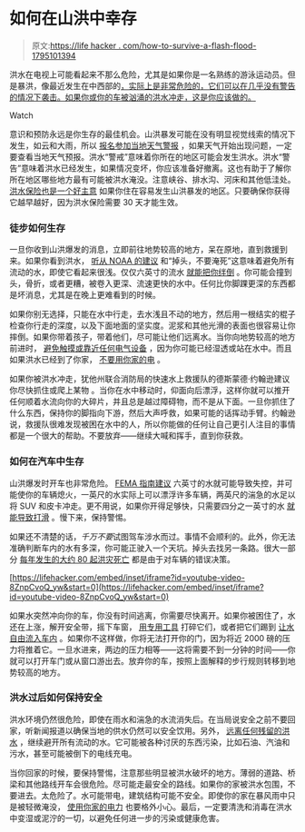 # 如何在山洪中幸存

> 原文:[https://life hacker . com/how-to-survive-a-flash-flood-1795101394](https://lifehacker.com/how-to-survive-a-flash-flood-1795101394)

洪水在电视上可能看起来不那么危险，尤其是如果你是一名熟练的游泳运动员。但是暴洪，像最近发生在中西部的[，实际上是非常危险的，它们可以在几乎没有警告的情况下袭击。如果你或你的车被汹涌的洪水冲走，这是你应该做的。](https://gizmodo.com/the-midwest-looks-absolutely-drenched-in-this-new-image-1794912230)

Watch

意识和预防永远是你生存的最佳机会。山洪暴发可能在没有明显视觉线索的情况下发生，如云和大雨，所以 [报名参加当地天气警报](https://lifehacker.com/seven-emergency-preparedness-tips-you-may-not-know-1787063633) ，如果天气开始出现问题，一定要查看当地天气预报。洪水“警戒”意味着你所在的地区可能会发生洪水。洪水“警告”意味着洪水已经发生，如果情况变坏，你应该准备好撤离。这也有助于了解你所在地区哪些地方最有可能被洪水淹没。注意峡谷、排水沟、河床和其他低洼处。 [洪水保险也是一个好主意](https://www.fema.gov/national-flood-insurance-program) 如果你住在容易发生山洪暴发的地区。只要确保你获得它越早越好，因为洪水保险需要 30 天才能生效。

### **徒步如何生存**

一旦你收到山洪爆发的消息，立即前往地势较高的地方，呆在原地，直到救援到来。如果你看到洪水， [听从 NOAA 的建议](http://www.nws.noaa.gov/os/water/tadd/) 和“掉头，不要淹死”这意味着避免所有流动的水，即使它看起来很浅。仅仅六英寸的流水 [就能把你绊倒](http://www.redcross.org/news/article/Flooding-Expected-How-to-Stay-Safe) 。你可能会撞到头，骨折，或者更糟，被卷入更深、流速更快的水中。任何比你脚踝更深的东西都是坏消息，尤其是在晚上更难看到的时候。

如果你别无选择，只能在水中行走，去水浅且不动的地方，然后用一根结实的棍子 检查你行走的深度，以及下面地面的坚实度。泥浆和其他光滑的表面也很容易让你摔倒。如果你带着孩子，带着他们，尽可能让他们远离水。当你向地势较高的地方前进时， [避免触摸或靠近任何电气设备](http://www.nationalgeographic.com/environment/natural-disasters/flood-safety-tips/) ，因为你可能已经湿透或站在水中。而且如果洪水已经到了你家， [不要用你家的电](https://weather.com/safety/floods/news/worst-things-to-do-during-flooding#/2) 。

如果你被洪水冲走，犹他州联合消防局的快速水上救援队的德斯蒙德·约翰逊建议你尽快抓住或爬上某物 。当你在水中移动时，仰面向后漂浮，这样你就可以推开任何顺着水流向你的大碎片，并且总是越过障碍物，而不是从下面。一旦你抓住了什么东西，保持你的脚指向下游，然后大声呼救，如果可能的话挥动手臂。约翰逊说，救援队很难发现被困在水中的人，所以你能做的任何让自己更引人注目的事情都是一个很大的帮助。不要放弃——继续大喊和挥手，直到你获救。

### **如何在汽车中生存**

山洪爆发时开车也非常危险。 [FEMA 指南建议](http://www.almanac.com/content/flood-safety-and-survival-tips) 六英寸的水就可能导致失控，并可能使你的车辆熄火，一英尺的水实际上可以漂浮许多车辆，两英尺的湍急的水足以将 SUV 和皮卡冲走。更不用说，如果你开得足够快，只需要四分之一英寸的水 [就能导致打滑](https://lifehacker.com/why-you-shouldn-t-use-cruise-control-in-the-rain-1572057920) 。慢下来，保持警惕。

如果还不清楚的话，*千万不要*试图驾车涉水而过。事情不会顺利的。此外，你无法准确判断车内的水有多深，你可能正驶入一个天坑。掉头去找另一条路。很大一部分 [每年发生的大约 80 起洪灾死亡](http://www.nws.noaa.gov/om/hazstats.shtml) 都是由于对车辆的错误决策。

 [https://lifehacker.com/embed/inset/iframe?id=youtube-video-8ZnpCvoQ_yw&start=0](https://lifehacker.com/embed/inset/iframe?id=youtube-video-8ZnpCvoQ_yw&start=0) 

如果水突然冲向你的车，你没有时间逃离，你需要尽快离开。如果你被困住了，水还在上涨，解开安全带，摇下车窗， [用专用工具](https://www.amazon.com/Seatbelt-Raniaco-Emergency-Multi-Purpose-Life-saving/dp/B01K40H8C8/?asc_campaign=InlineText&asc_refurl=https://lifehacker.com/how-to-survive-a-flash-flood-1795101394&asc_source=&tag=kinjalifehackerlink-20) 打碎它们，或者把它们踢到 [让水自由流入车内](http://www.popularmechanics.com/cars/how-to/a21118/how-to-survive-flash-flooding/) 。如果你不这样做，你将无法打开你的门，因为将近 2000 磅的压力将推着它。一旦水进来，两边的压力相等——这将需要不到一分钟的时间——你就可以打开车门或从窗口游出去。放弃你的车，按照上面解释的步行规则转移到地势较高的地方。

### **洪水过后如何保持安全**

洪水环境仍然很危险，即使在雨水和湍急的水流消失后。在当局说安全之前不要回家，听新闻报道以确保当地的供水仍然可以安全饮用。另外， [远离任何残留的洪水](http://www.nationalgeographic.com/environment/natural-disasters/flood-safety-tips/) ，继续避开所有流动的水。它可能被各种讨厌的东西污染，比如石油、汽油和污水，甚至可能被倒下的电线充电。

当你回家的时候，要保持警惕，注意那些明显被洪水破坏的地方。薄弱的道路、桥梁和其他路线开车会很危险。尽可能走最安全的路线。如果你的家被洪水包围，不要进去。太危险了。水可能带电，建筑结构可能不安全。即使你的家在暴风雨中只是被轻微淹没， [使用你家的电力](https://weather.com/safety/floods/news/worst-things-to-do-during-flooding#/2) 也要格外小心。最后，一定要清洗和消毒在洪水中变湿或泥泞的一切，以避免任何进一步的污染或健康危害。